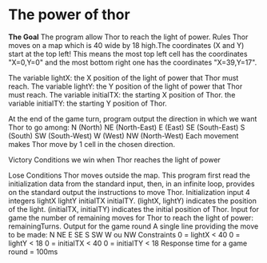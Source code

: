 # The power of thor
**The Goal**
The program allow Thor to reach the light of power. Rules Thor moves on a map which is 40 wide by 18 high.The coordinates (X and Y)
start at the top left! This means the most top left cell has the coordinates "X=0,Y=0" and the most bottom right one has the coordinates "X=39,Y=17".

The variable lightX: the X position of the light of power that Thor must reach.
The variable lightY: the Y position of the light of power that Thor must reach. 
The variable initialTX: the starting X position of Thor. the variable initialTY: the starting Y position of Thor. 

At the end of the game turn, program output the direction in which we want Thor to go among:
N (North) NE (North-East) E (East) SE (South-East) S (South) SW (South-West) W (West) NW (North-West) Each movement makes Thor move by 1 cell
in the chosen direction.

Victory Conditions we win when Thor reaches the light of power

Lose Conditions Thor moves outside the map.
This program first read the initialization data from the standard input, then, in an infinite loop,
provides on the standard output the instructions to move Thor. 
Initialization input 4 integers lightX lightY initialTX initialTY.
(lightX, lightY) indicates the position of the light.
(initialTX, initialTY) indicates the initial position of Thor.
Input for game the number of remaining moves for Thor to reach the light of power: remainingTurns.
 Output for the game round A single line providing the move to be made: N NE E SE S SW W ou NW
Constraints 0 = lightX < 40 0 = lightY < 18 0 = initialTX < 40 0 = initialTY < 18 Response time for a game round = 100ms
